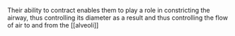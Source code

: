 Their ability to contract enables them to play a role in constricting the airway, thus controlling its diameter as a result and thus controlling the flow of air to and from the [[alveoli]] 